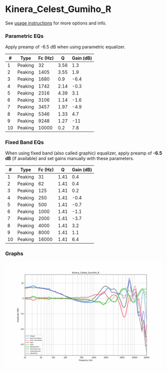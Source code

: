 # Kinera_Celest_Gumiho_R
See [usage instructions](https://github.com/jaakkopasanen/AutoEq#usage) for more options and info.

### Parametric EQs
Apply preamp of -6.5 dB when using parametric equalizer.

|   # | Type    |   Fc (Hz) |    Q |   Gain (dB) |
|-----|---------|-----------|------|-------------|
|   1 | Peaking |        32 | 3.56 |         1.3 |
|   2 | Peaking |      1405 | 3.55 |         1.9 |
|   3 | Peaking |      1680 | 0.9  |        -6.4 |
|   4 | Peaking |      1742 | 2.14 |        -0.3 |
|   5 | Peaking |      2316 | 4.39 |         3.1 |
|   6 | Peaking |      3106 | 1.14 |        -1.6 |
|   7 | Peaking |      3457 | 1.97 |        -4.9 |
|   8 | Peaking |      5346 | 1.33 |         4.7 |
|   9 | Peaking |      9248 | 1.27 |       -11   |
|  10 | Peaking |     10000 | 0.2  |         7.8 |

### Fixed Band EQs
When using fixed band (also called graphic) equalizer, apply preamp of **-6.5 dB** (if available) and set gains manually with these parameters.

|   # | Type    |   Fc (Hz) |    Q |   Gain (dB) |
|-----|---------|-----------|------|-------------|
|   1 | Peaking |        31 | 1.41 |         0.4 |
|   2 | Peaking |        62 | 1.41 |         0.4 |
|   3 | Peaking |       125 | 1.41 |         0.2 |
|   4 | Peaking |       250 | 1.41 |        -0.4 |
|   5 | Peaking |       500 | 1.41 |        -0.7 |
|   6 | Peaking |      1000 | 1.41 |        -1.1 |
|   7 | Peaking |      2000 | 1.41 |        -3.7 |
|   8 | Peaking |      4000 | 1.41 |         3.2 |
|   9 | Peaking |      8000 | 1.41 |         1.1 |
|  10 | Peaking |     16000 | 1.41 |         6.4 |

### Graphs
![](./Kinera_Celest_Gumiho_R.png)
